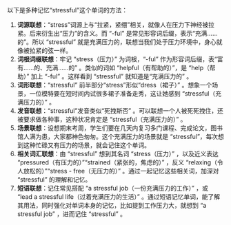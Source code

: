 以下是多种记忆“stressful”这个单词的方法：
1. **词源联想**：“stress”词源上与“拉紧，紧绷”相关，就像人在压力下神经被拉紧。后来衍生出“压力”的含义。而 “-ful” 是常见形容词后缀，表示“充满……的”。所以 “stressful” 就是充满压力的，联想当我们处于压力环境中，身心就像被拉紧的弦一样。
2. **词根词缀联想**：牢记 “stress（压力）” 为词根，“-ful” 作为形容词后缀，表“富有……的、充满……的” 。类似的词如 “helpful（有帮助的）”，是 “help（帮助）” 加上 “-ful” 。这样看到 “stressful” 就知道是“充满压力的” 。
3. **词形联想**：“stressful” 前半部分“stress”形似“dress（裙子）” 。想象一个场景，一位模特要在短时间内试很多裙子准备走秀，这让她感到 “stressful（充满压力的）” 。
4. **发音联想**：“stressful”发音类似“死拽斯否” 。可以联想一个人被死死拽住，还被要求做各种事，这种状况肯定是 “stressful（充满压力的）” 。
5. **场景联想**：设想期末考周，学生们要在几天内复习多门课程、完成论文，图书馆人满为患，大家都神色匆匆。这个充满压力的场景就是 “stressful”，每次想到这种忙碌又有压力的场景，就会记住这个单词。
6. **相关词汇联想**：由 “stressful” 想到其名词 “stress（压力）” ，以及近义表达 “pressured（有压力的）”“strained（紧张的，焦虑的）” ，反义 “relaxing（令人放松的）”“stress - free（无压力的）” 。通过一起记忆这些相关词，加深对 “stressful” 的理解和记忆。
7. **短语联想**：记住常见搭配 “a stressful job（一份充满压力的工作）” ，或 “lead a stressful life（过着充满压力的生活）” 。通过短语记忆单词，能了解其用法，同时强化对单词本身的记忆，比如提到工作压力大，就想到 “a stressful job” ，进而记住 “stressful” 。 